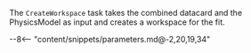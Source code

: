 The `CreateWorkspace` task takes the combined datacard and the PhysicsModel as input and creates a workspace for the fit.

<div class="dhi_parameter_table">

--8<-- "content/snippets/parameters.md@-2,20,19,34"

</div>
